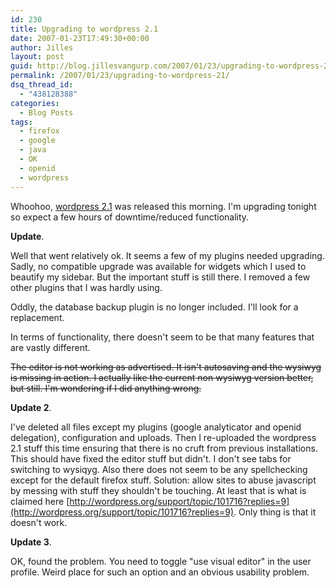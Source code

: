 ```yaml
---
id: 230
title: Upgrading to wordpress 2.1
date: 2007-01-23T17:49:30+00:00
author: Jilles
layout: post
guid: http://blog.jillesvangurp.com/2007/01/23/upgrading-to-wordpress-21/
permalink: /2007/01/23/upgrading-to-wordpress-21/
dsq_thread_id:
  - "438128388"
categories:
  - Blog Posts
tags:
  - firefox
  - google
  - java
  - OK
  - openid
  - wordpress
---
```

Whoohoo, [wordpress 2.1](http://wordpress.org/development/2007/01/ella-21/) was released this morning. I'm upgrading tonight so expect a few hours of downtime/reduced functionality.

**Update**.

Well that went relatively ok. It seems a few of my plugins needed upgrading. Sadly, no compatible upgrade was available for widgets which I used to beautify my sidebar. But the important stuff is still there. I removed a few other plugins that I was hardly using.

Oddly, the database backup plugin is no longer included. I'll look for a replacement.

In terms of functionality, there doesn't seem to be that many features that are vastly different.

<strike>The editor is not working as advertised. It isn't autosaving and the wysiwyg is missing in action. I actually like the current non wysiwyg version better, but still. I'm wondering if I did anything wrong.</strike>

**Update 2**.

I've deleted all files except my plugins (google analyticator and openid delegation), configuration and uploads.  Then I re-uploaded the wordpress 2.1 stuff this time ensuring that there is no cruft from previous installations. This should have fixed the editor stuff but didn't. I don't see tabs for switching to wysiqyg. Also there does not seem to be any spellchecking except for the default firefox stuff. Solution: allow sites to abuse javascript by messing with stuff they shouldn't be touching. At least that is what is claimed here [http://wordpress.org/support/topic/101716?replies=9](http://wordpress.org/support/topic/101716?replies=9). Only thing is that it doesn't work.

**Update 3**.

OK, found the problem. You need to toggle "use visual editor" in the user profile. Weird place for such an option and an obvious usability problem.